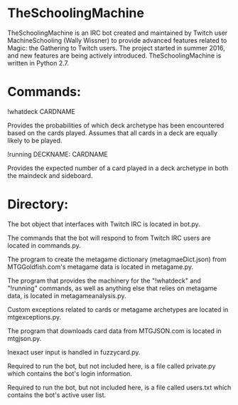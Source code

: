 # TheSchoolingMachine
TheSchoolingMachine is an IRC bot created and maintained by Twitch user MachineSchooling (Wally Wissner) to provide advanced features related to Magic: the Gathering to Twitch users. The project started in summer 2016, and new features are being actively introduced. TheSchoolingMachine is written in Python 2.7.

# Commands:
!whatdeck CARDNAME

Provides the probabilities of which deck archetype has been encountered based on the cards played. Assumes that all cards in a deck are equally likely to be played.

!running DECKNAME: CARDNAME

Provides the expected number of a card played in a deck archetype in both the maindeck and sideboard.

# Directory:
The bot object that interfaces with Twitch IRC is located in bot.py.

The commands that the bot will respond to from Twitch IRC users are located in commands.py.

The program to create the metagame dictionary (metagmaeDict.json) from MTGGoldfish.com's metagame data is located in metagame.py.

The program that provides the machinery for the "!whatdeck" and "!running" commands, as well as anything else that relies on metagame data, is located in metagameanalysis.py.

Custom exceptions related to cards or metagame archetypes are located in mtgexceptions.py.

The program that downloads card data from MTGJSON.com is located in mtgjson.py.

Inexact user input is handled in fuzzycard.py.

Required to run the bot, but not included here, is a file called private.py which contains the bot's login information.

Required to run the bot, but not included here, is a file called users.txt which contains the bot's active user list.
